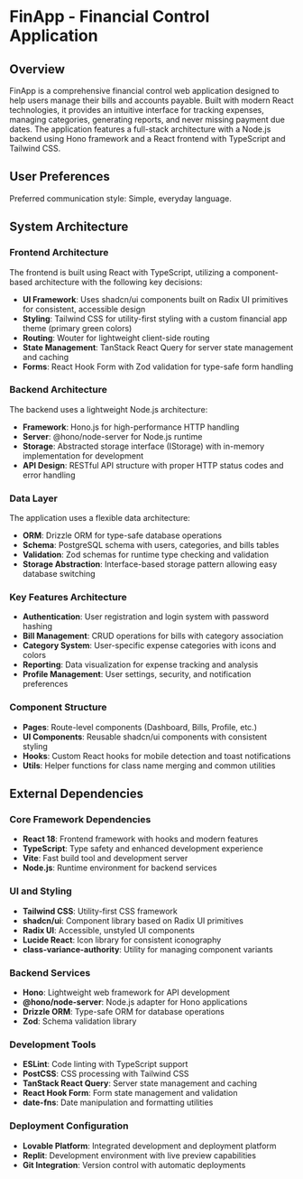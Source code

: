 # FinApp - Financial Control Application

## Overview

FinApp is a comprehensive financial control web application designed to help users manage their bills and accounts payable. Built with modern React technologies, it provides an intuitive interface for tracking expenses, managing categories, generating reports, and never missing payment due dates. The application features a full-stack architecture with a Node.js backend using Hono framework and a React frontend with TypeScript and Tailwind CSS.

## User Preferences

Preferred communication style: Simple, everyday language.

## System Architecture

### Frontend Architecture
The frontend is built using React with TypeScript, utilizing a component-based architecture with the following key decisions:

- **UI Framework**: Uses shadcn/ui components built on Radix UI primitives for consistent, accessible design
- **Styling**: Tailwind CSS for utility-first styling with a custom financial app theme (primary green colors)
- **Routing**: Wouter for lightweight client-side routing
- **State Management**: TanStack React Query for server state management and caching
- **Forms**: React Hook Form with Zod validation for type-safe form handling

### Backend Architecture
The backend uses a lightweight Node.js architecture:

- **Framework**: Hono.js for high-performance HTTP handling
- **Server**: @hono/node-server for Node.js runtime
- **Storage**: Abstracted storage interface (IStorage) with in-memory implementation for development
- **API Design**: RESTful API structure with proper HTTP status codes and error handling

### Data Layer
The application uses a flexible data architecture:

- **ORM**: Drizzle ORM for type-safe database operations
- **Schema**: PostgreSQL schema with users, categories, and bills tables
- **Validation**: Zod schemas for runtime type checking and validation
- **Storage Abstraction**: Interface-based storage pattern allowing easy database switching

### Key Features Architecture
- **Authentication**: User registration and login system with password hashing
- **Bill Management**: CRUD operations for bills with category association
- **Category System**: User-specific expense categories with icons and colors
- **Reporting**: Data visualization for expense tracking and analysis
- **Profile Management**: User settings, security, and notification preferences

### Component Structure
- **Pages**: Route-level components (Dashboard, Bills, Profile, etc.)
- **UI Components**: Reusable shadcn/ui components with consistent styling
- **Hooks**: Custom React hooks for mobile detection and toast notifications
- **Utils**: Helper functions for class name merging and common utilities

## External Dependencies

### Core Framework Dependencies
- **React 18**: Frontend framework with hooks and modern features
- **TypeScript**: Type safety and enhanced development experience
- **Vite**: Fast build tool and development server
- **Node.js**: Runtime environment for backend services

### UI and Styling
- **Tailwind CSS**: Utility-first CSS framework
- **shadcn/ui**: Component library based on Radix UI primitives
- **Radix UI**: Accessible, unstyled UI components
- **Lucide React**: Icon library for consistent iconography
- **class-variance-authority**: Utility for managing component variants

### Backend Services
- **Hono**: Lightweight web framework for API development
- **@hono/node-server**: Node.js adapter for Hono applications
- **Drizzle ORM**: Type-safe ORM for database operations
- **Zod**: Schema validation library

### Development Tools
- **ESLint**: Code linting with TypeScript support
- **PostCSS**: CSS processing with Tailwind CSS
- **TanStack React Query**: Server state management and caching
- **React Hook Form**: Form state management and validation
- **date-fns**: Date manipulation and formatting utilities

### Deployment Configuration
- **Lovable Platform**: Integrated development and deployment platform
- **Replit**: Development environment with live preview capabilities
- **Git Integration**: Version control with automatic deployments